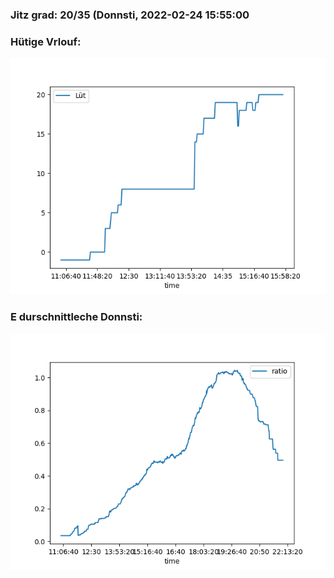 ### Jitz grad: 20/35 (Donnsti, 2022-02-24 15:55:00

### Hütige Vrlouf:
![Graph](Today.png)

### E durschnittleche Donnsti:
![Graph](Donnsti.png)